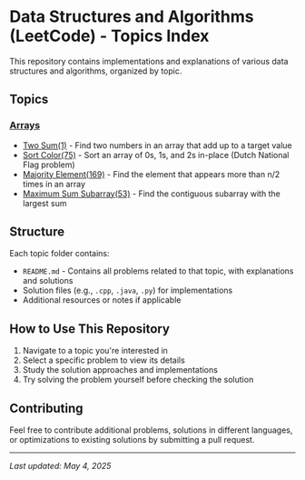 # Data Structures and Algorithms (LeetCode) - Topics Index

This repository contains implementations and explanations of various data structures and algorithms, organized by topic.

## Topics

### [Arrays](/Arrays/README.md)

- [Two Sum(1)](/Arrays/README.md#1-two-sum) - Find two numbers in an array that add up to a target value
- [Sort Color(75)](/Arrays/README.md#2-sort-colors) - Sort an array of 0s, 1s, and 2s in-place (Dutch National Flag problem)
- [Majority Element(169)](/Arrays/README.md#majority-element) - Find the element that appears more than n/2 times in an array
- [Maximum Sum Subarray(53)](/Arrays/README.md#maximum-sum-subarray) - Find the contiguous subarray with the largest sum

## Structure

Each topic folder contains:

- `README.md` - Contains all problems related to that topic, with explanations and solutions
- Solution files (e.g., `.cpp`, `.java`, `.py`) for implementations
- Additional resources or notes if applicable

## How to Use This Repository

1. Navigate to a topic you're interested in
2. Select a specific problem to view its details
3. Study the solution approaches and implementations
4. Try solving the problem yourself before checking the solution

## Contributing

Feel free to contribute additional problems, solutions in different languages, or optimizations to existing solutions by submitting a pull request.

---

_Last updated: May 4, 2025_
